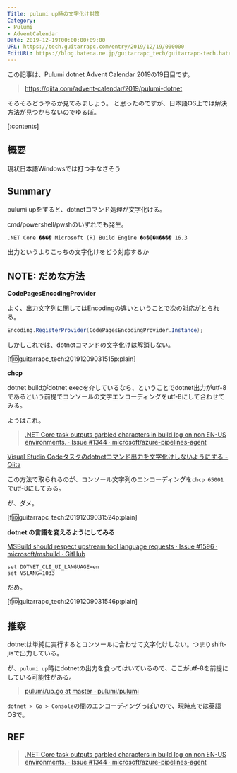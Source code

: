 ```yaml
---
Title: pulumi up時の文字化け対策
Category:
- Pulumi
- AdventCalendar
Date: 2019-12-19T00:00:00+09:00
URL: https://tech.guitarrapc.com/entry/2019/12/19/000000
EditURL: https://blog.hatena.ne.jp/guitarrapc_tech/guitarrapc-tech.hatenablog.com/atom/entry/26006613478874126
---
```


この記事は、Pulumi dotnet Advent Calendar 2019の19日目です。

> https://qiita.com/advent-calendar/2019/pulumi-dotnet

そろそろどうやるか見てみましょう。
と思ったのですが、日本語OS上では解決方法が見つからないのでゆるぼ。

[:contents]


## 概要

現状日本語Windowsでは打つ手なさそう

## Summary

pulumi upをすると、dotnetコマンド処理が文字化ける。

cmd/powershell/pwshのいずれでも発生。

```
.NET Core ���� Microsoft (R) Build Engine �o�[�W���� 16.3
```

出力というよりこっちの文字化けをどう対応するか

## NOTE: だめな方法

**CodePagesEncodingProvider**

よく、出力文字列に関してはEncodingの違いということで次の対応がとられる。

```cs
Encoding.RegisterProvider(CodePagesEncodingProvider.Instance);
```

しかしこれでは、dotnetコマンドの文字化けは解消しない。

[f:id:guitarrapc_tech:20191209031515p:plain]


**chcp**

dotnet buildがdotnet execを介しているなら、ということでdotnet出力がutf-8であるという前提でコンソールの文字エンコーディングをutf-8にして合わせてみる。

ようはこれ。

> [\.NET Core task outputs garbled characters in build log on non EN\-US environments\. · Issue \#1344 · microsoft/azure\-pipelines\-agent](https://github.com/microsoft/azure-pipelines-agent/issues/1344)

[Visual Studio Codeタスクのdotnetコマンド出力を文字化けしないようにする \- Qiita](https://qiita.com/masaru_b_cl/items/705b75d256b11cb82feb)

この方法で取られるのが、コンソール文字列のエンコーディングを`chcp 65001`でutf-8にしてみる。

が、ダメ。

[f:id:guitarrapc_tech:20191209031524p:plain]

**dotnet の言語を変えるようにしてみる**

[MSBuild should respect upstream tool language requests · Issue \#1596 · microsoft/msbuild · GitHub](https://github.com/microsoft/msbuild/issues/1596#issuecomment-494069394)

```shell
set DOTNET_CLI_UI_LANGUAGE=en
set VSLANG=1033
```

だめ。

[f:id:guitarrapc_tech:20191209031546p:plain]


## 推察

dotnetは単純に実行するとコンソールに合わせて文字化けしない。つまりshift-jisで出力している。

が、`pulumi up`時にdotnetの出力を食ってはいているので、ここがutf-8を前提にしている可能性がある。

> [pulumi/up\.go at master · pulumi/pulumi](https://github.com/pulumi/pulumi/blob/master/cmd/up.go)

`dotnet > Go > Console`の間のエンコーディングっぽいので、現時点では英語OSで。

## REF

> [\.NET Core task outputs garbled characters in build log on non EN\-US environments\. · Issue \#1344 · microsoft/azure\-pipelines\-agent](https://github.com/microsoft/azure-pipelines-agent/issues/1344)
